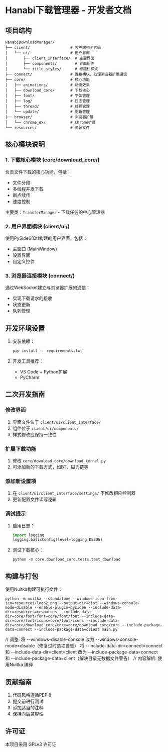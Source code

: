 # Hanabi下载管理器 - 开发者文档

## 项目结构

```
HanabiDownloadManager/
├── client/                  # 客户端相关代码
│   └── ui/                  # 用户界面
│       ├── client_interface/  # 主要界面
│       ├── components/        # 界面组件
│       └── title_styles/      # 标题栏样式
├── connect/                 # 连接模块，处理浏览器扩展通信
├── core/                    # 核心功能
│   ├── animations/          # 动画效果
│   ├── download_core/       # 下载核心
│   ├── font/                # 字体管理
│   ├── log/                 # 日志管理
│   ├── thread/              # 线程管理
│   └── update/              # 更新管理
├── browser/                 # 浏览器扩展
│   └── chrome_ex/           # Chrome扩展
└── resources/               # 资源文件
```

## 核心模块说明

### 1. 下载核心模块 (core/download_core/)

负责文件下载的核心功能，包括：

- 文件分段
- 多线程并发下载
- 断点续传
- 速度控制

主要类：`TransferManager` - 下载任务的中心管理器

### 2. 用户界面模块 (client/ui/)

使用PySide6(Qt)构建的用户界面，包括：

- 主窗口 (MainWindow)
- 设置界面
- 自定义控件

### 3. 浏览器连接模块 (connect/)

通过WebSocket建立与浏览器扩展的通信：

- 实现下载请求的接收
- 状态更新
- 队列管理

## 开发环境设置

1. 安装依赖：
   
   ```bash
   pip install -r requirements.txt
   ```

2. 开发工具推荐：
   
   - VS Code + Python扩展
   - PyCharm

## 二次开发指南

### 修改界面

1. 界面文件位于 `client/ui/client_interface/`
2. 组件位于 `client/ui/components/`
3. 样式修改应保持一致性

### 扩展下载功能

1. 修改 `core/download_core/download_kernel.py`
2. 可添加新的下载方式，如BT、磁力链等

### 添加新设置项

1. 在 `client/ui/client_interface/settings/` 下修改相应控制器
2. 更新配置文件读写逻辑

### 调试提示

1. 启用日志：
   
   ```python
   import logging
   logging.basicConfig(level=logging.DEBUG)
   ```

2. 测试下载核心：
   
   ```
   python -m core.download_core.tests.test_download
   ```

## 构建与打包

使用Nuitka构建可执行文件：

```
python -m nuitka --standalone --windows-icon-from-ico=resources/logo2.png --output-dir=dist --windows-console-mode=disable --enable-plugin=pyside6 --include-data-dir=resources=resources --include-data-dir=core/font/font=core/font/font --include-data-dir=core/font/icons=core/font/icons --include-data-dir=core/download_core/core=core/download_core/core --include-package-data=connect --include-package-data=client main.py
```

// 调整: 
将 --windows-disable-console 改为 --windows-console-mode=disable（修复过时选项警告）
将 --include-data-dir=connect=connect 和 --include-data-dir=client=client 改为 --include-package-data=connect 和 --include-package-data=client（解决目录无数据文件警告）
// 内容解析: 使用Nuitka 编译 

## 贡献指南

1. 代码风格遵循PEP 8
2. 提交前进行测试
3. 添加适当的注释
4. 保持向后兼容性

## 许可证

本项目采用 GPLv3 许可证 